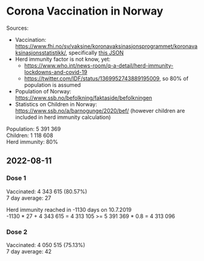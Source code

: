 # Corona Vaccination in Norway

Sources:

- Vaccination: <https://www.fhi.no/sv/vaksine/koronavaksinasjonsprogrammet/koronavaksinasjonsstatistikk/>, specifically [this JSON](https://www.fhi.no/api/chartdata/api/99119)
- Herd immunity factor is not know, yet:
  - <https://www.who.int/news-room/q-a-detail/herd-immunity-lockdowns-and-covid-19>
  - <https://twitter.com/IDF/status/1369952743889195009>, so 80% of population is assumed
- Population of Norway: <https://www.ssb.no/befolkning/faktaside/befolkningen>
- Statistics on Children in Norway: https://www.ssb.no/a/barnogunge/2020/bef/ (however children are included in herd immunity calculation)

Population: 5 391 369  
Children: 1 118 608  
Herd immunity: 80%  

## 2022-08-11

### Dose 1

Vaccinated: 4 343 615 (80.57%)  
7 day average: 27

Herd immunity reached in -1130 days on 10.7.2019  
-1130 * 27 + 4 343 615 = 4 313 105 >= 5 391 369 * 0.8 = 4 313 096

### Dose 2

Vaccinated: 4 050 515 (75.13%)  
7 day average: 42

